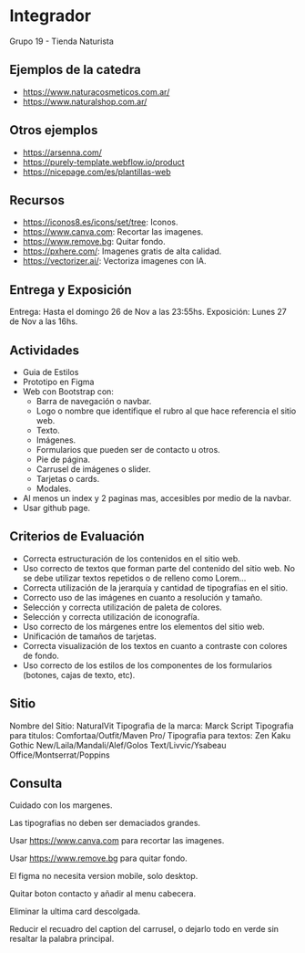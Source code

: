 # Integrador

Grupo 19 - Tienda Naturista

## Ejemplos de la catedra

- <https://www.naturacosmeticos.com.ar/>
- <https://www.naturalshop.com.ar/>

## Otros ejemplos

- <https://arsenna.com/>
- <https://purely-template.webflow.io/product>
- <https://nicepage.com/es/plantillas-web>

## Recursos

- <https://iconos8.es/icons/set/tree>: Iconos.
- <https://www.canva.com>: Recortar las imagenes.
- <https://www.remove.bg>: Quitar fondo.
- <https://pxhere.com/>: Imagenes gratis de alta calidad.
- <https://vectorizer.ai/>: Vectoriza imagenes con IA.

## Entrega y Exposición

Entrega: Hasta el domingo 26 de Nov a las 23:55hs.
Exposición: Lunes 27 de Nov a las 16hs.

## Actividades

- Guia de Estilos
- Prototipo en Figma
- Web con Bootstrap con:
  - Barra de navegación o navbar.
  - Logo o nombre que identifique el rubro al que hace referencia el sitio web.
  - Texto.
  - Imágenes.
  - Formularios que pueden ser de contacto u otros.
  - Pie de página.
  - Carrusel de imágenes o slider.
  - Tarjetas o cards.
  - Modales.
- Al menos un index y 2 paginas mas, accesibles por medio de la navbar.
- Usar github page.

## Criterios de Evaluación

- Correcta estructuración de los contenidos en el sitio web.
- Uso correcto de textos que forman parte del contenido del sitio web. No se debe utilizar textos repetidos o de relleno como Lorem…
- Correcta utilización de la jerarquía y cantidad de tipografías en el sitio.
- Correcto uso de las imágenes en cuanto a resolución y tamaño.
- Selección y correcta utilización de paleta de colores.
- Selección y correcta utilización de iconografía.
- Uso correcto de los márgenes entre los elementos del sitio web.
- Unificación de tamaños de tarjetas.
- Correcta visualización de los textos en cuanto a contraste con colores de fondo.
- Uso correcto de los estilos de los componentes de los formularios (botones, cajas de texto, etc).

## Sitio

Nombre del Sitio: NaturalVit
Tipografia de la marca: Marck Script
Tipografia para titulos: Comfortaa/Outfit/Maven Pro/
Tipografia para textos: Zen Kaku Gothic New/Laila/Mandali/Alef/Golos Text/Livvic/Ysabeau Office/Montserrat/Poppins

## Consulta

Cuidado con los margenes.

Las tipografias no deben ser demaciados grandes.

Usar <https://www.canva.com> para recortar las imagenes.

Usar <https://www.remove.bg> para quitar fondo.

El figma no necesita version mobile, solo desktop.

Quitar boton contacto y añadir al menu cabecera.

Eliminar la ultima card descolgada.

Reducir el recuadro del caption del carrusel, o dejarlo todo en verde sin resaltar la palabra principal.
